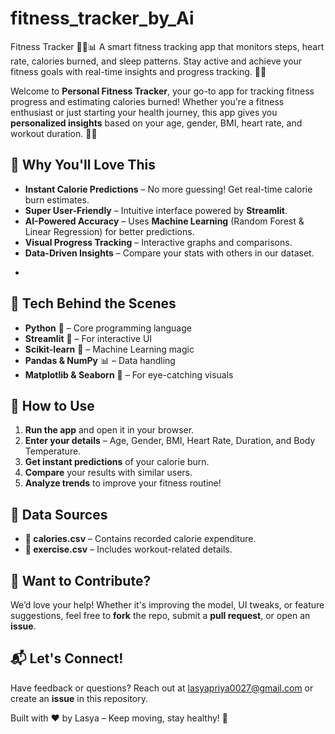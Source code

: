 # fitness_tracker_by_Ai
Fitness Tracker 🏋️‍♀️📊 A smart fitness tracking app that monitors steps, heart rate, calories burned, and sleep patterns. Stay active and achieve your fitness goals with real-time insights and progress tracking. 🚀💪

Welcome to **Personal Fitness Tracker**, your go-to app for tracking fitness progress and estimating calories burned! Whether you're a fitness enthusiast or just starting your health journey, this app gives you **personalized insights** based on your age, gender, BMI, heart rate, and workout duration. 💪🔥

## 🚀 Why You'll Love This
- **Instant Calorie Predictions** – No more guessing! Get real-time calorie burn estimates.
- **Super User-Friendly** – Intuitive interface powered by **Streamlit**.
- **AI-Powered Accuracy** – Uses **Machine Learning** (Random Forest & Linear Regression) for better predictions.
- **Visual Progress Tracking** – Interactive graphs and comparisons.
- **Data-Driven Insights** – Compare your stats with others in our dataset.
+
## 🔧 Tech Behind the Scenes
- **Python** 🐍 – Core programming language
- **Streamlit** 🚀 – For interactive UI
- **Scikit-learn** 🤖 – Machine Learning magic
- **Pandas & NumPy** 📊 – Data handling
- **Matplotlib & Seaborn** 🎨 – For eye-catching visuals

## 🎯 How to Use
1. **Run the app** and open it in your browser.
2. **Enter your details** – Age, Gender, BMI, Heart Rate, Duration, and Body Temperature.
3. **Get instant predictions** of your calorie burn.
4. **Compare** your results with similar users.
5. **Analyze trends** to improve your fitness routine!

## 📂 Data Sources
- **📁 calories.csv** – Contains recorded calorie expenditure.
- **📁 exercise.csv** – Includes workout-related details.

## 🤝 Want to Contribute?
We’d love your help! Whether it's improving the model, UI tweaks, or feature suggestions, feel free to **fork** the repo, submit a **pull request**, or open an **issue**.

## 📬 Let's Connect!
Have feedback or questions? Reach out at lasyapriya0027@gmail.com  or create an **issue** in this repository.

Built with ❤️ by Lasya – Keep moving, stay healthy! 🚀
